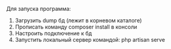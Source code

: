 Для запуска программа:
1. Загрузить dump бд (лежит в корневом каталоге)
2. Прописать команду composer install в консоли
3. Настроить подключение к бд
4. Запустить локальный сервер командой: php artisan serve
